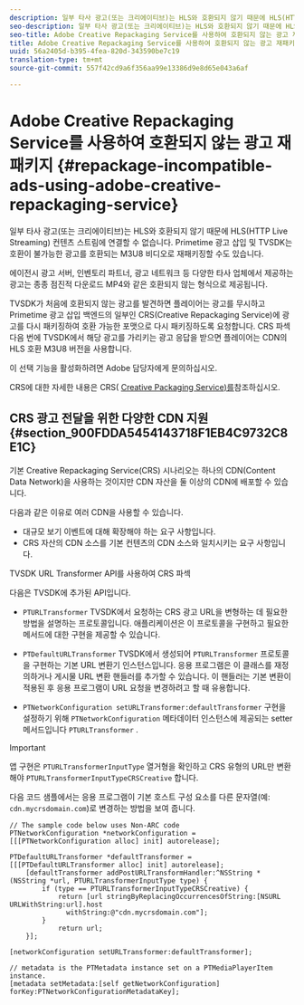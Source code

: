 ```yaml
---
description: 일부 타사 광고(또는 크리에이티브)는 HLS와 호환되지 않기 때문에 HLS(HTTP Live Streaming) 컨텐츠 스트림에 연결할 수 없습니다. Primetime 광고 삽입 및 TVSDK는 호환이 불가능한 광고를 호환되는 M3U8 비디오로 재패키징할 수도 있습니다.
seo-description: 일부 타사 광고(또는 크리에이티브)는 HLS와 호환되지 않기 때문에 HLS(HTTP Live Streaming) 컨텐츠 스트림에 연결할 수 없습니다. Primetime 광고 삽입 및 TVSDK는 호환이 불가능한 광고를 호환되는 M3U8 비디오로 재패키징할 수도 있습니다.
seo-title: Adobe Creative Repackaging Service를 사용하여 호환되지 않는 광고 재패키지
title: Adobe Creative Repackaging Service를 사용하여 호환되지 않는 광고 재패키지
uuid: 56a2405d-b395-4fea-820d-343590be7c19
translation-type: tm+mt
source-git-commit: 557f42cd9a6f356aa99e13386d9e8d65e043a6af

---
```



# Adobe Creative Repackaging Service를 사용하여 호환되지 않는 광고 재패키지 {#repackage-incompatible-ads-using-adobe-creative-repackaging-service}

일부 타사 광고(또는 크리에이티브)는 HLS와 호환되지 않기 때문에 HLS(HTTP Live Streaming) 컨텐츠 스트림에 연결할 수 없습니다. Primetime 광고 삽입 및 TVSDK는 호환이 불가능한 광고를 호환되는 M3U8 비디오로 재패키징할 수도 있습니다.

에이전시 광고 서버, 인벤토리 파트너, 광고 네트워크 등 다양한 타사 업체에서 제공하는 광고는 종종 점진적 다운로드 MP4와 같은 호환되지 않는 형식으로 제공됩니다.

TVSDK가 처음에 호환되지 않는 광고를 발견하면 플레이어는 광고를 무시하고 Primetime 광고 삽입 백엔드의 일부인 CRS(Creative Repackaging Service)에 광고를 다시 패키징하여 호환 가능한 포맷으로 다시 패키징하도록 요청합니다. CRS 파섹 다음 번에 TVSDK에서 해당 광고를 가리키는 광고 응답을 받으면 플레이어는 CDN의 HLS 호환 M3U8 버전을 사용합니다.

이 선택 기능을 활성화하려면 Adobe 담당자에게 문의하십시오.

CRS에 대한 자세한 내용은 CRS( [Creative Packaging Service)를](../../../dynamic-ad-insertion/creative-repackaging-service/crs-overview.md)참조하십시오.

## CRS 광고 전달을 위한 다양한 CDN 지원 {#section_900FDDA5454143718F1EB4C9732C8E1C}

기본 Creative Repackaging Service(CRS) 시나리오는 하나의 CDN(Content Data Network)을 사용하는 것이지만 CDN 자산을 둘 이상의 CDN에 배포할 수 있습니다.

다음과 같은 이유로 여러 CDN을 사용할 수 있습니다.

* 대규모 보기 이벤트에 대해 확장해야 하는 요구 사항입니다.
* CRS 자산의 CDN 소스를 기본 컨텐츠의 CDN 소스와 일치시키는 요구 사항입니다.

TVSDK URL Transformer API를 사용하여 CRS 파섹

다음은 TVSDK에 추가된 API입니다.

* `PTURLTransformer` TVSDK에서 요청하는 CRS 광고 URL을 변형하는 데 필요한 방법을 설명하는 프로토콜입니다. 애플리케이션은 이 프로토콜을 구현하고 필요한 메서드에 대한 구현을 제공할 수 있습니다.

* `PTDefaultURLTransformer` TVSDK에서 생성되어 `PTURLTransformer` 프로토콜을 구현하는 기본 URL 변환기 인스턴스입니다. 응용 프로그램은 이 클래스를 재정의하거나 게시물 URL 변환 핸들러를 추가할 수 있습니다. 이 핸들러는 기본 변환이 적용된 후 응용 프로그램이 URL 요청을 변경하려고 할 때 유용합니다.

* `PTNetworkConfiguration setURLTransformer:defaultTransformer` 구현을 설정하기 위해 `PTNetworkConfiguration` 메타데이터 인스턴스에 제공되는 setter 메서드입니다 `PTURLTransformer` .

>[!IMPORTANT]
>
>앱 구현은 `PTURLTransformerInputType` 열거형을 확인하고 CRS 유형의 URL만 변환해야 `PTURLTransformerInputTypeCRSCreative` 합니다.

다음 코드 샘플에서는 응용 프로그램이 기본 호스트 구성 요소를 다른 문자열(예: `cdn.mycrsdomain.com`)로 변경하는 방법을 보여 줍니다.

```
// The sample code below uses Non-ARC code 
PTNetworkConfiguration *networkConfiguration = [[[PTNetworkConfiguration alloc] init] autorelease]; 
   
PTDefaultURLTransformer *defaultTransformer = [[[PTDefaultURLTransformer alloc] init] autorelease]; 
    [defaultTransformer addPostURLTransformHandler:^NSString *(NSString *url, PTURLTransformerInputType type) { 
        if (type == PTURLTransformerInputTypeCRSCreative) { 
            return [url stringByReplacingOccurrencesOfString:[NSURL URLWithString:url].host  
              withString:@"cdn.mycrsdomain.com"]; 
        } 
            return url; 
    }]; 
  
[networkConfiguration setURLTransformer:defaultTransformer]; 
   
// metadata is the PTMetadata instance set on a PTMediaPlayerItem instance. 
[metadata setMetadata:[self getNetworkConfiguration] forKey:PTNetworkConfigurationMetadataKey];
```
